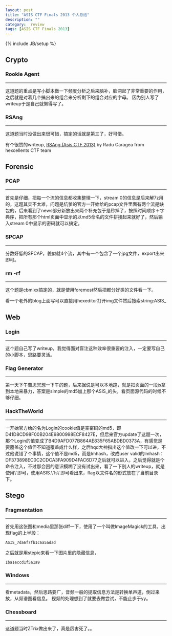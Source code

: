 ```yaml
---
layout: post
title: "ASIS CTF Finals 2013 个人总结"
description: ""
category:  review
tags: [ASIS CTF Finals 2013]
---
```

{% include JB/setup %}
## Crypto

### Rookie Agent
<hr>
这道题的重点是写小脚本做一下频度分析之后来脑补，脑洞起了非常重要的作用，之后就是对着几个搞出来的组合来分析剩下的组合对应的字母。
因为别人写了writeup于是自己就懒得写了。

### RSAng
<hr>
这道题当时没做出来很可惜，搞定的话就是第三了，好可惜。

有个很赞的writeup, [RSAng (Asis CTF 2013)](http://koala.cs.pub.ro/hexcellents/wiki/writeups/asis_rsang) by Radu Caragea from hexcellents CTF team

## Forensic

### PCAP
<hr>
首先是仔细，把每一个流的信息都收集整理一下，stream 0的信息是后来解7z用的，这题其实不太难，问题是坑爹的官方一开始给的pcap文件里面有两个流是缺包的，后来看到了news部分新放出来两个补充包于是秒掉了，按照时间顺序＋字典序，把所有那个html页面中显示的以md5命名的文件拼接起来就好了，然后输入stream 0中显示的密码就可以搞定。

### SPCAP
<hr>
分数好低的SPCAP，貌似就4个流，其中有一个包含了一个jpg文件，export出来即可。

### rm -rf
<hr>
这个题是cbmixx搞定的，就是使用foremost然后把都分好类的文件看一下。

看一个老外的blog上面写可以直接用hexeditor打开img文件然后搜索string:ASIS_

## Web
### Login
<hr>
这个题自己写了writeup，我觉得面对盲注这种效率很重要的注入，一定要写自己的小脚本，思路要灵活。

### Flag Generator
<hr>
第一天下午苦思冥想一下午的题，后来据说是可以本地跑，就是把页面的一段js拿到本地来暴力，答案是simple的md5加上那个ASIS_的头，看页面源代码的时候不够仔细。

### HackTheWorld
<hr>
一开始官方给的名为Login的cookie值是空密码的md5，即D41D8CD98F00B204E9800998ECF8427E，但后来官方update了这题一次，那个Login的值变成了B4D9AFD077B864AE835F65ABDBD0373A，有感觉是要覆盖这个值但不知道覆盖成什么样，之后hqd大神指出这个值改一下可以进，不过他说错了个事情，这个值不是md5，而是lmhash，改成user valid的lmhash：DF373898EC0C2CDCA3FA909D4FAC6D77之后就可以进入，之后觉得就是个命令注入，不过那会困的意识模糊了没有试出来，看了一下别人的writeup，就是使用\`即可，使用ASIS.\`ls\`即可看出来，flag以文件名的形式放在了当前目录下。

## Stego
### Fragmentation
<hr>
首先用这张图和media里那张diff一下，使用了一个叫做ImageMagick的工具，出现flag的上半段：

	ASIS_7da6f7fb1c6a5adad

之后就是用stepic来看一下图片里的隐藏信息，

	1ba1eccd1f5a1a9
	
### Windows
<hr>
看metadata，然后思路要广，音频一般的提取信息方法是转换单声道，倒过来放，从频谱图看信息。
视频的处理想到了就要去做尝试，不能止步于yy。

### Chessboard
<hr>
这道题当时ZTrix做出来了，真是厉害死了。。




